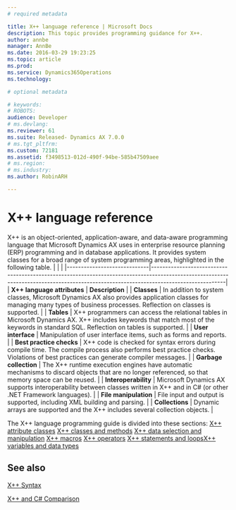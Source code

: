```yaml
---
# required metadata

title: X++ language reference | Microsoft Docs
description: This topic provides programming guidance for X++.
author: annbe
manager: AnnBe
ms.date: 2016-03-29 19:23:25
ms.topic: article
ms.prod: 
ms.service: Dynamics365Operations
ms.technology: 

# optional metadata

# keywords: 
# ROBOTS: 
audience: Developer
# ms.devlang: 
ms.reviewer: 61
ms.suite: Released- Dynamics AX 7.0.0
# ms.tgt_pltfrm: 
ms.custom: 72181
ms.assetid: f3498513-012d-490f-94be-585b47509aee
# ms.region: 
# ms.industry: 
ms.author: RobinARH

---
```


# X++ language reference

X++ is an object-oriented, application-aware, and data-aware programming language that Microsoft Dynamics AX uses in enterprise resource planning (ERP) programming and in database applications. It provides system classes for a broad range of system programming areas, highlighted in the following table.
|                             |                                                                                                                                                                                      |
|-----------------------------|--------------------------------------------------------------------------------------------------------------------------------------------------------------------------------------|
| **X++ language attributes** | **Description**                                                                                                                                                                      |
| **Classes**                 | In addition to system classes, Microsoft Dynamics AX also provides application classes for managing many types of business processes. Reflection on classes is supported.            |
| **Tables**                  | X++ programmers can access the relational tables in Microsoft Dynamics AX. X++ includes keywords that match most of the keywords in standard SQL. Reflection on tables is supported. |
| **User interface**          | Manipulation of user interface items, such as forms and reports.                                                                                                                     |
| **Best practice checks**    | X++ code is checked for syntax errors during compile time. The compile process also performs best practice checks. Violations of best practices can generate compiler messages.      |
| **Garbage collection**      | The X++ runtime execution engines have automatic mechanisms to discard objects that are no longer referenced, so that memory space can be reused.                                    |
| **Interoperability**        | Microsoft Dynamics AX supports interoperability between classes written in X++ and in C\# (or other .NET Framework languages).                                                       |
| **File manipulation**       | File input and output is supported, including XML building and parsing.                                                                                                              |
| **Collections**             | Dynamic arrays are supported and the X++ includes several collection objects.                                                                                                        |

The X++ language programming guide is divided into these sections: [X++ attribute classes](http://ax.help.dynamics.com/en/wiki/xpp-attribute-classes/) [X++ classes and methods](http://ax.help.dynamics.com/en/wiki/xpp-classes-and-methods/) [X++ data selection and manipulation](http://ax.help.dynamics.com/en/wiki/xpp-data-selection-and-manipulation/) [X++ macros](http://ax.help.dynamics.com/en/wiki/macros-in-xpp/) [X++ operators](http://ax.help.dynamics.com/en/wiki/xpp-operators/) [X++ statements and loops](http://ax.help.dynamics.com/en/wiki/xpp-statements-and-loops/)[X++ variables and data types](http://ax.help.dynamics.com/en/wiki/xpp-variables-and-data-types/)

See also
--------

[X++ Syntax](https://ax.help.dynamics.com/en/wiki/x-syntax/)

[X++ and C# Comparison](https://ax.help.dynamics.com/en/wiki/x-and-c-comparison/)

